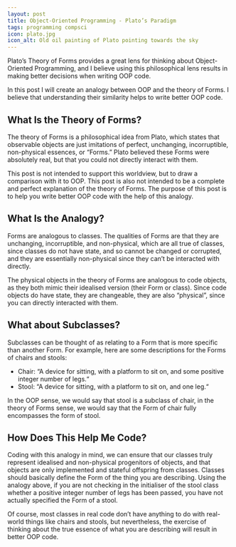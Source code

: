 ```yaml
---
layout: post
title: Object-Oriented Programming - Plato’s Paradigm
tags: programming compsci
icon: plato.jpg
icon_alt: Old oil painting of Plato pointing towards the sky
---
```

Plato’s Theory of Forms provides a great lens for thinking about Object-Oriented Programming, and I believe using this philosophical lens results in making better decisions when writing OOP code.

In this post I will create an analogy between OOP and the theory of Forms. I believe that understanding their similarity helps to write better OOP code.

## What Is the Theory of Forms?
The theory of Forms is a philosophical idea from Plato, which states that observable objects are just imitations of perfect, unchanging, incorruptible, non-physical essences, or “Forms.” Plato believed these Forms were absolutely real, but that you could not directly interact with them.

This post is not intended to support this worldview, but to draw a comparison with it to OOP. This post is also not intended to be a complete and perfect explanation of the theory of Forms. The purpose of this post is to help you write better OOP code with the help of this analogy.

## What Is the Analogy?
Forms are analogous to classes. The qualities of Forms are that they are unchanging, incorruptible, and non-physical, which are all true of classes, since classes do not have state, and so cannot be changed or corrupted, and they are essentially non-physical since they can’t be interacted with directly.

The physical objects in the theory of Forms are analogous to code objects, as they both mimic their idealised version (their Form or class). Since code objects do have state, they are changeable, they are also “physical”, since you can directly interacted with them.

## What about Subclasses?
Subclasses can be thought of as relating to a Form that is more specific than another Form.
For example, here are some descriptions for the Forms of chairs and stools:
- Chair: “A device for sitting, with a platform to sit on, and some positive integer number of legs.“
- Stool: “A device for sitting, with a platform to sit on, and one leg.“

In the OOP sense, we would say that stool is a subclass of chair, in the theory of Forms sense, we would say that the Form of chair fully encompasses the form of stool.

## How Does This Help Me Code?
Coding with this analogy in mind, we can ensure that our classes truly represent idealised and non-physical progenitors of objects, and that objects are only implemented and stateful offspring from classes. Classes should basically define the Form of the thing you are describing. Using the analogy above, if you are not checking in the initialiser of the stool class whether a positive integer number of legs has been passed, you have not actually specified the Form of a stool.

Of course, most classes in real code don’t have anything to do with real-world things like chairs and stools, but nevertheless, the exercise of thinking about the true essence of what you are describing will result in better OOP code.